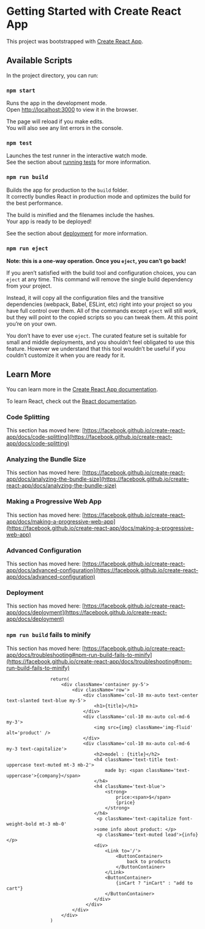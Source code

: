 # Getting Started with Create React App

This project was bootstrapped with [Create React App](https://github.com/facebook/create-react-app).

## Available Scripts

In the project directory, you can run:

### `npm start`

Runs the app in the development mode.\
Open [http://localhost:3000](http://localhost:3000) to view it in the browser.

The page will reload if you make edits.\
You will also see any lint errors in the console.

### `npm test`

Launches the test runner in the interactive watch mode.\
See the section about [running tests](https://facebook.github.io/create-react-app/docs/running-tests) for more information.

### `npm run build`

Builds the app for production to the `build` folder.\
It correctly bundles React in production mode and optimizes the build for the best performance.

The build is minified and the filenames include the hashes.\
Your app is ready to be deployed!

See the section about [deployment](https://facebook.github.io/create-react-app/docs/deployment) for more information.

### `npm run eject`

**Note: this is a one-way operation. Once you `eject`, you can’t go back!**

If you aren’t satisfied with the build tool and configuration choices, you can `eject` at any time. This command will remove the single build dependency from your project.

Instead, it will copy all the configuration files and the transitive dependencies (webpack, Babel, ESLint, etc) right into your project so you have full control over them. All of the commands except `eject` will still work, but they will point to the copied scripts so you can tweak them. At this point you’re on your own.

You don’t have to ever use `eject`. The curated feature set is suitable for small and middle deployments, and you shouldn’t feel obligated to use this feature. However we understand that this tool wouldn’t be useful if you couldn’t customize it when you are ready for it.

## Learn More

You can learn more in the [Create React App documentation](https://facebook.github.io/create-react-app/docs/getting-started).

To learn React, check out the [React documentation](https://reactjs.org/).

### Code Splitting

This section has moved here: [https://facebook.github.io/create-react-app/docs/code-splitting](https://facebook.github.io/create-react-app/docs/code-splitting)

### Analyzing the Bundle Size

This section has moved here: [https://facebook.github.io/create-react-app/docs/analyzing-the-bundle-size](https://facebook.github.io/create-react-app/docs/analyzing-the-bundle-size)

### Making a Progressive Web App

This section has moved here: [https://facebook.github.io/create-react-app/docs/making-a-progressive-web-app](https://facebook.github.io/create-react-app/docs/making-a-progressive-web-app)

### Advanced Configuration

This section has moved here: [https://facebook.github.io/create-react-app/docs/advanced-configuration](https://facebook.github.io/create-react-app/docs/advanced-configuration)

### Deployment

This section has moved here: [https://facebook.github.io/create-react-app/docs/deployment](https://facebook.github.io/create-react-app/docs/deployment)

### `npm run build` fails to minify

This section has moved here: [https://facebook.github.io/create-react-app/docs/troubleshooting#npm-run-build-fails-to-minify](https://facebook.github.io/create-react-app/docs/troubleshooting#npm-run-build-fails-to-minify)


                    return(
                        <div className='container py-5'>
                            <div className='row'>
                                <div className='col-10 mx-auto text-center text-slanted text-blue my-5'>
                                    <h1>{title}</h1>
                                </div>
                                <div className='col-10 mx-auto col-md-6 my-3'>
                                    <img src={img} className='img-fluid' alt='product' />
                                </div>
                                <div className='col-10 mx-auto col-md-6 my-3 text-capitalize'>
                                    <h2>model : {title}</h2>
                                    <h4 className='text-title text-uppercase text-muted mt-3 mb-2'>
                                        made by: <span className='text-uppercase'>{company}</span>
                                    </h4>
                                    <h4 className='text-blue'>
                                        <strong>
                                            price:<span>$</span>
                                            {price}
                                        </strong>
                                    </h4>
                                     <p className='text-capitalize font-weight-bold mt-3 mb-0'
                                    >some info about product: </p> 
                                     <p className='text-muted lead'>{info}</p> 
                                    <div>
                                        <Link to='/'>
                                            <ButtonContainer>
                                                back to products
                                            </ButtonContainer>
                                        </Link>
                                        <ButtonContainer>
                                            {inCart ? "inCart" : "add to cart"}
                                        </ButtonContainer>
                                    </div> 
                                 </div>
                            </div>
                        </div> 
                    )
